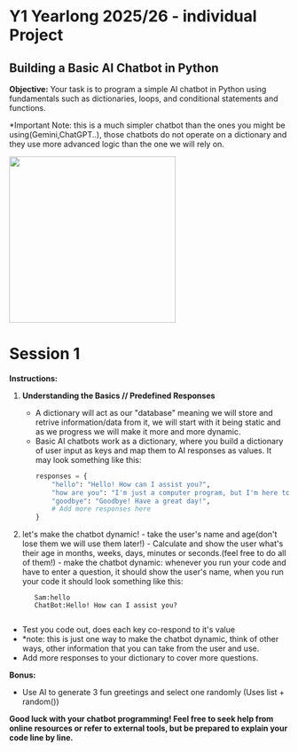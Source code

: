 # Y1 Yearlong 2025/26 - individual Project
## Building a Basic AI Chatbot in Python

**Objective:** Your task is to program a simple AI chatbot in Python using fundamentals such as dictionaries, loops, and conditional statements and functions.

*Important Note: this is a much simpler chatbot than the ones you might be using(Gemini,ChatGPT..), those chatbots do not operate on a dictionary and they use more advanced logic than the one we will rely on.


<img src="https://media.giphy.com/media/S60CrN9iMxFlyp7uM8/giphy.gif" width="300px">

# Session 1

**Instructions:**
1. **Understanding the Basics // Predefined Responses**
   - A dictionary will act as our "database" meaning we will store and retrive information/data from it, we will start with it being static and as we progress we will make it more and more dynamic.
   - Basic AI chatbots work as a dictionary, where you build a dictionary of user input as keys and map them to AI responses as values. It may look something like this:
     ```python
     responses = {
         "hello": "Hello! How can I assist you?",
         "how are you": "I'm just a computer program, but I'm here to help!",
         "goodbye": "Goodbye! Have a great day!",
         # Add more responses here
     }
     ```
     
  2. let's make the chatbot dynamic!
    - take the user's name and age(don't lose them we will use them later!)
    - Calculate and show the user what's their age in months, weeks, days, minutes or seconds.(feel free to do all of them!)
    - make the chatbot dynamic: whenever you run your code and have to enter a question, it should show the user's name, when you run your code it should look something like this:
        ```terminal
           Sam:hello
           ChatBot:Hello! How can I assist you?
         
  -  Test you code out, does each key co-respond to it's value
  -  *note: this is just one way to make the chatbot dynamic, think of other ways, other information that you can take from the user and use.
  -  Add more responses to your dictionary to cover more questions.

**Bonus:**
- Use AI to generate 3 fun greetings and select one randomly (Uses list + random())

**Good luck with your chatbot programming! Feel free to seek help from online resources or refer to external tools, but be prepared to explain your code line by line.**
